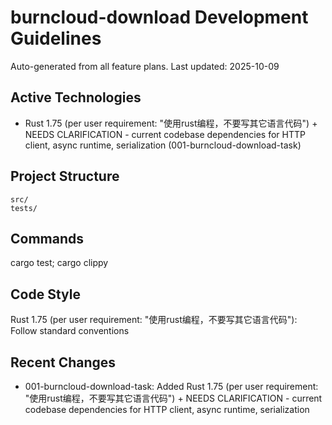 ﻿# burncloud-download Development Guidelines

Auto-generated from all feature plans. Last updated: 2025-10-09

## Active Technologies
- Rust 1.75 (per user requirement: "使用rust编程，不要写其它语言代码") + NEEDS CLARIFICATION - current codebase dependencies for HTTP client, async runtime, serialization (001-burncloud-download-task)

## Project Structure
```
src/
tests/
```

## Commands
cargo test; cargo clippy

## Code Style
Rust 1.75 (per user requirement: "使用rust编程，不要写其它语言代码"): Follow standard conventions

## Recent Changes
- 001-burncloud-download-task: Added Rust 1.75 (per user requirement: "使用rust编程，不要写其它语言代码") + NEEDS CLARIFICATION - current codebase dependencies for HTTP client, async runtime, serialization

<!-- MANUAL ADDITIONS START -->
<!-- MANUAL ADDITIONS END -->